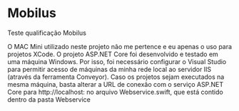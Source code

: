 # Mobilus
Teste qualificação Mobilus

O MAC Mini utilizado neste projeto não me pertence e eu apenas o uso
para projetos XCode. O projeto ASP.NET Core foi desenvolvido e testado em uma
máquina Windows. Por isso, foi necessário configurar o Visual Studio
para permitir acesso de máquinas da minha rede local ao servidor IIS (através da ferramenta Conveyor).
Caso os projetos sejam executados na mesma máquina, basta alterar a
URL de conexão com o serviço ASP.NET Core para http://localhost:<porta que o Visual Studio definiu>
no arquivo Webservice.swift, que está contido dentro da pasta Webservice